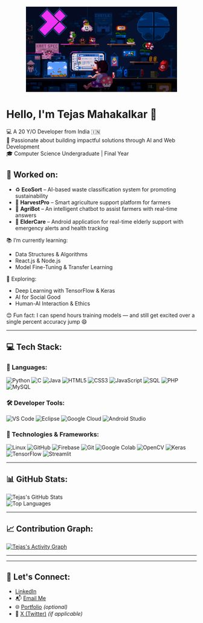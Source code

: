 <p align="center">
  <img src="225813708-98b745f2-7d22-48cf-9150-083f1b00d6c9.gif" width="400" alt="Welcome GIF">
</p>

# Hello, I'm Tejas Mahakalkar 👋

💻 A 20 Y/O Developer from India 🇮🇳  
🌱 Passionate about building impactful solutions through AI and Web Development  
🎓 Computer Science Undergraduate | Final Year

## 🚀 Worked on:
- ♻️ **EcoSort** – AI-based waste classification system for promoting sustainability  
- 🌾 **HarvestPro** – Smart agriculture support platform for farmers  
- 🤖 **AgriBot** – An intelligent chatbot to assist farmers with real-time answers  
- 🧓 **ElderCare** – Android application for real-time elderly support with emergency alerts and health tracking


📚 I’m currently learning:  
- Data Structures & Algorithms  
- React.js & Node.js  
- Model Fine-Tuning & Transfer Learning

🔬 Exploring:
- Deep Learning with TensorFlow & Keras  
- AI for Social Good  
- Human-AI Interaction & Ethics

😊 Fun fact: I can spend hours training models — and still get excited over a single percent accuracy jump 😄

---

## 💻 Tech Stack:

### 🚀 Languages:
![Python](https://img.shields.io/badge/Python-3776AB?style=for-the-badge&logo=python&logoColor=white)
![C](https://img.shields.io/badge/C-00599C?style=for-the-badge&logo=c&logoColor=white)
![Java](https://img.shields.io/badge/Java-007396?style=for-the-badge&logo=java&logoColor=white)
![HTML5](https://img.shields.io/badge/HTML5-E34F26?style=for-the-badge&logo=html5&logoColor=white)
![CSS3](https://img.shields.io/badge/CSS3-1572B6?style=for-the-badge&logo=css3&logoColor=white)
![JavaScript](https://img.shields.io/badge/JavaScript-F7DF1E?style=for-the-badge&logo=javascript&logoColor=black)
![SQL](https://img.shields.io/badge/SQL-4479A1?style=for-the-badge&logo=sqlite&logoColor=white)
![PHP](https://img.shields.io/badge/PHP-777BB4?style=for-the-badge&logo=php&logoColor=white)
![MySQL](https://img.shields.io/badge/MySQL-4479A1?style=for-the-badge&logo=mysql&logoColor=white)

### 🛠️ Developer Tools:
![VS Code](https://img.shields.io/badge/VS%20Code-007ACC?style=for-the-badge&logo=visualstudiocode&logoColor=white)
![Eclipse](https://img.shields.io/badge/Eclipse-2C2255?style=for-the-badge&logo=eclipseide&logoColor=white)
![Google Cloud](https://img.shields.io/badge/GCP-4285F4?style=for-the-badge&logo=googlecloud&logoColor=white)
![Android Studio](https://img.shields.io/badge/Android%20Studio-3DDC84?style=for-the-badge&logo=androidstudio&logoColor=white)

### 🧰 Technologies & Frameworks:
![Linux](https://img.shields.io/badge/Linux-FCC624?style=for-the-badge&logo=linux&logoColor=black)
![GitHub](https://img.shields.io/badge/GitHub-181717?style=for-the-badge&logo=github&logoColor=white)
![Firebase](https://img.shields.io/badge/Firebase-FFCA28?style=for-the-badge&logo=firebase&logoColor=black)
![Git](https://img.shields.io/badge/Git-F05032?style=for-the-badge&logo=git&logoColor=white)
![Google Colab](https://img.shields.io/badge/Colab-F9AB00?style=for-the-badge&logo=googlecolab&logoColor=black)
![OpenCV](https://img.shields.io/badge/OpenCV-5C3EE8?style=for-the-badge&logo=opencv&logoColor=white)
![Keras](https://img.shields.io/badge/Keras-D00000?style=for-the-badge&logo=keras&logoColor=white)
![TensorFlow](https://img.shields.io/badge/TensorFlow-FF6F00?style=for-the-badge&logo=tensorflow&logoColor=white)
![Streamlit](https://img.shields.io/badge/Streamlit-FF4B4B?style=for-the-badge&logo=streamlit&logoColor=white)

---

## 📊 GitHub Stats:

![Tejas's GitHub Stats](https://github-readme-stats.vercel.app/api?username=Tejas3104&show_icons=true&theme=radical)  
![Top Languages](https://github-readme-stats.vercel.app/api/top-langs/?username=Tejas3104&layout=compact&theme=radical)

---

## 📈 Contribution Graph:

[![Tejas's Activity Graph](https://github-readme-activity-graph.vercel.app/graph?username=Tejas3104&theme=dracula)](https://github.com/Ashutosh00710/github-readme-activity-graph)

---

---

## 🤝 Let's Connect:

- [LinkedIn](https://www.linkedin.com/in/tejas-mahakalkar-6267402a2/)  
- 📬 [Email Me](mailto:tejasmahakalkar879@gmail.com)  
- 🌐 [Portfolio](https://yourportfolio.com) *(optional)*  
- 🧵 [X (Twitter)](https://x.com/TejasMahak23911) *(if applicable)*

